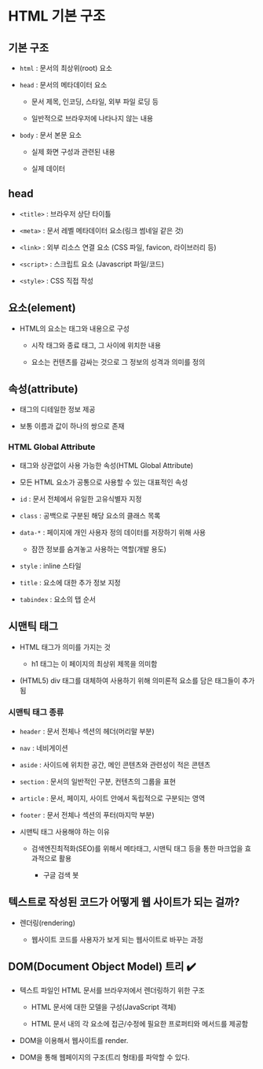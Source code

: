 # HTML 기본 구조

## 기본 구조

- `html` : 문서의 최상위(root) 요소

- `head` : 문서의 메타데이터 요소

    - 문서 제목, 인코딩, 스타일, 외부 파일 로딩 등

    - 일반적으로 브라우저에 나타나지 않는 내용

- `body` : 문서 본문 요소

    - 실제 화면 구성과 관련된 내용

    - 실제 데이터

## head

- `<title>` : 브라우저 상단 타이틀

- `<meta>` : 문서 레벨 메타데이터 요소(링크 썸네일 같은 것)

- `<link>` : 외부 리소스 연결 요소 (CSS 파일, favicon, 라이브러리 등)

- `<script>` : 스크립트 요소 (Javascript 파일/코드)

- `<style>` : CSS 직접 작성

## 요소(element)

- HTML의 요소는 태그와 내용으로 구성

    - 시작 태그와 종료 태그, 그 사이에 위치한 내용

    - 요소는 컨텐츠를 감싸는 것으로 그 정보의 성격과 의미를 정의

## 속성(attribute)

- 태그의 디테일한 정보 제공

- 보통 이름과 값이 하나의 쌍으로 존재

### HTML Global Attribute

- 태그와 상관없이 사용 가능한 속성(HTML Global Attribute)

- 모든 HTML 요소가 공통으로 사용할 수 있는 대표적인 속성

- `id` : 문서 전체에서 유일한 고유식별자 지정

- `class` : 공백으로 구분된 해당 요소의 클래스 목록

- `data-*` : 페이지에 개인 사용자 정의 데이터를 저장하기 위해 사용

    - 잠깐 정보를 숨겨놓고 사용하는 역할(개발 용도)

- `style` : inline 스타일

- `title` : 요소에 대한 추가 정보 지정

- `tabindex` : 요소의 탭 순서

## 시맨틱 태그

- HTML 태그가 의미를 가지는 것

    - h1 태그는 이 페이지의 최상위 제목을 의미함

- (HTML5) div 태그를 대체하여 사용하기 위해 의미론적 요소를 담은 태그들이 추가됨

### 시맨틱 태그 종류

- `header` : 문서 전체나 섹션의 헤더(머리말 부분)

- `nav` : 네비게이션

- `aside` : 사이드에 위치한 공간, 메인 콘텐츠와 관련성이 적은 콘텐츠

- `section` : 문서의 일반적인 구분, 컨텐츠의 그룹을 표현

- `article` : 문서, 페이지, 사이트 안에서 독립적으로 구분되는 영역

- `footer` : 문서 전체나 섹션의 푸터(마지막 부분)

- 시맨틱 태그 사용해야 하는 이유

    - 검색엔진최적화(SEO)를 위해서 메타태그, 시맨틱 태그 등을 통한 마크업을 효과적으로 활용

        - 구글 검색 봇

## 텍스트로 작성된 코드가 어떻게 웹 사이트가 되는 걸까?

- 렌더링(rendering)

    - 웹사이트 코드를 사용자가 보게 되는 웹사이트로 바꾸는 과정

## DOM(Document Object Model) 트리 ✔️

- 텍스트 파일인 HTML 문서를 브라우저에서 렌더링하기 위한 구조

    - HTML 문서에 대한 모델을 구성(JavaScript 객체)

    - HTML 문서 내의 각 요소에 접근/수정에 필요한 프로퍼티와 메서드를 제공함

- DOM을 이용해서 웹사이트를 render.

- DOM을 통해 웹페이지의 구조(트리 형태)를 파악할 수 있다. 